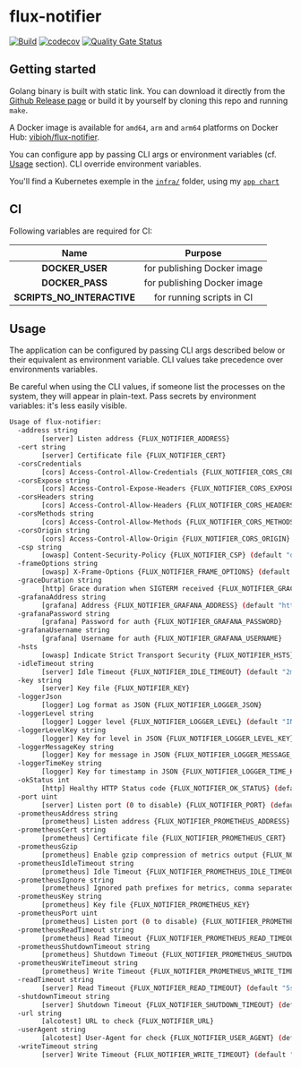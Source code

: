 # flux-notifier

[![Build](https://github.com/ViBiOh/flux-notifier/workflows/Build/badge.svg)](https://github.com/ViBiOh/flux-notifier/actions)
[![codecov](https://codecov.io/gh/ViBiOh/flux-notifier/branch/main/graph/badge.svg)](https://codecov.io/gh/ViBiOh/flux-notifier)
[![Quality Gate Status](https://sonarcloud.io/api/project_badges/measure?project=ViBiOh_flux-notifier&metric=alert_status)](https://sonarcloud.io/dashboard?id=ViBiOh_flux-notifier)

## Getting started

Golang binary is built with static link. You can download it directly from the [Github Release page](https://github.com/ViBiOh/flux-notifier/releases) or build it by yourself by cloning this repo and running `make`.

A Docker image is available for `amd64`, `arm` and `arm64` platforms on Docker Hub: [vibioh/flux-notifier](https://hub.docker.com/r/vibioh/flux-notifier/tags).

You can configure app by passing CLI args or environment variables (cf. [Usage](#usage) section). CLI override environment variables.

You'll find a Kubernetes exemple in the [`infra/`](infra/) folder, using my [`app chart`](https://github.com/ViBiOh/charts/tree/main/app)

## CI

Following variables are required for CI:

|            Name            |           Purpose           |
| :------------------------: | :-------------------------: |
|      **DOCKER_USER**       | for publishing Docker image |
|      **DOCKER_PASS**       | for publishing Docker image |
| **SCRIPTS_NO_INTERACTIVE** |  for running scripts in CI  |

## Usage

The application can be configured by passing CLI args described below or their equivalent as environment variable. CLI values take precedence over environments variables.

Be careful when using the CLI values, if someone list the processes on the system, they will appear in plain-text. Pass secrets by environment variables: it's less easily visible.

```bash
Usage of flux-notifier:
  -address string
        [server] Listen address {FLUX_NOTIFIER_ADDRESS}
  -cert string
        [server] Certificate file {FLUX_NOTIFIER_CERT}
  -corsCredentials
        [cors] Access-Control-Allow-Credentials {FLUX_NOTIFIER_CORS_CREDENTIALS}
  -corsExpose string
        [cors] Access-Control-Expose-Headers {FLUX_NOTIFIER_CORS_EXPOSE}
  -corsHeaders string
        [cors] Access-Control-Allow-Headers {FLUX_NOTIFIER_CORS_HEADERS} (default "Content-Type")
  -corsMethods string
        [cors] Access-Control-Allow-Methods {FLUX_NOTIFIER_CORS_METHODS} (default "GET")
  -corsOrigin string
        [cors] Access-Control-Allow-Origin {FLUX_NOTIFIER_CORS_ORIGIN} (default "*")
  -csp string
        [owasp] Content-Security-Policy {FLUX_NOTIFIER_CSP} (default "default-src 'self'; base-uri 'self'")
  -frameOptions string
        [owasp] X-Frame-Options {FLUX_NOTIFIER_FRAME_OPTIONS} (default "deny")
  -graceDuration string
        [http] Grace duration when SIGTERM received {FLUX_NOTIFIER_GRACE_DURATION} (default "30s")
  -grafanaAddress string
        [grafana] Address {FLUX_NOTIFIER_GRAFANA_ADDRESS} (default "http://grafana")
  -grafanaPassword string
        [grafana] Password for auth {FLUX_NOTIFIER_GRAFANA_PASSWORD}
  -grafanaUsername string
        [grafana] Username for auth {FLUX_NOTIFIER_GRAFANA_USERNAME}
  -hsts
        [owasp] Indicate Strict Transport Security {FLUX_NOTIFIER_HSTS} (default true)
  -idleTimeout string
        [server] Idle Timeout {FLUX_NOTIFIER_IDLE_TIMEOUT} (default "2m")
  -key string
        [server] Key file {FLUX_NOTIFIER_KEY}
  -loggerJson
        [logger] Log format as JSON {FLUX_NOTIFIER_LOGGER_JSON}
  -loggerLevel string
        [logger] Logger level {FLUX_NOTIFIER_LOGGER_LEVEL} (default "INFO")
  -loggerLevelKey string
        [logger] Key for level in JSON {FLUX_NOTIFIER_LOGGER_LEVEL_KEY} (default "level")
  -loggerMessageKey string
        [logger] Key for message in JSON {FLUX_NOTIFIER_LOGGER_MESSAGE_KEY} (default "message")
  -loggerTimeKey string
        [logger] Key for timestamp in JSON {FLUX_NOTIFIER_LOGGER_TIME_KEY} (default "time")
  -okStatus int
        [http] Healthy HTTP Status code {FLUX_NOTIFIER_OK_STATUS} (default 204)
  -port uint
        [server] Listen port (0 to disable) {FLUX_NOTIFIER_PORT} (default 1080)
  -prometheusAddress string
        [prometheus] Listen address {FLUX_NOTIFIER_PROMETHEUS_ADDRESS}
  -prometheusCert string
        [prometheus] Certificate file {FLUX_NOTIFIER_PROMETHEUS_CERT}
  -prometheusGzip
        [prometheus] Enable gzip compression of metrics output {FLUX_NOTIFIER_PROMETHEUS_GZIP}
  -prometheusIdleTimeout string
        [prometheus] Idle Timeout {FLUX_NOTIFIER_PROMETHEUS_IDLE_TIMEOUT} (default "10s")
  -prometheusIgnore string
        [prometheus] Ignored path prefixes for metrics, comma separated {FLUX_NOTIFIER_PROMETHEUS_IGNORE}
  -prometheusKey string
        [prometheus] Key file {FLUX_NOTIFIER_PROMETHEUS_KEY}
  -prometheusPort uint
        [prometheus] Listen port (0 to disable) {FLUX_NOTIFIER_PROMETHEUS_PORT} (default 9090)
  -prometheusReadTimeout string
        [prometheus] Read Timeout {FLUX_NOTIFIER_PROMETHEUS_READ_TIMEOUT} (default "5s")
  -prometheusShutdownTimeout string
        [prometheus] Shutdown Timeout {FLUX_NOTIFIER_PROMETHEUS_SHUTDOWN_TIMEOUT} (default "5s")
  -prometheusWriteTimeout string
        [prometheus] Write Timeout {FLUX_NOTIFIER_PROMETHEUS_WRITE_TIMEOUT} (default "10s")
  -readTimeout string
        [server] Read Timeout {FLUX_NOTIFIER_READ_TIMEOUT} (default "5s")
  -shutdownTimeout string
        [server] Shutdown Timeout {FLUX_NOTIFIER_SHUTDOWN_TIMEOUT} (default "10s")
  -url string
        [alcotest] URL to check {FLUX_NOTIFIER_URL}
  -userAgent string
        [alcotest] User-Agent for check {FLUX_NOTIFIER_USER_AGENT} (default "Alcotest")
  -writeTimeout string
        [server] Write Timeout {FLUX_NOTIFIER_WRITE_TIMEOUT} (default "10s")
```
